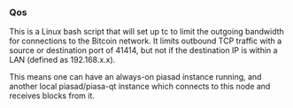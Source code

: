 ### Qos ###

This is a Linux bash script that will set up tc to limit the outgoing bandwidth for connections to the Bitcoin network. It limits outbound TCP traffic with a source or destination port of 41414, but not if the destination IP is within a LAN (defined as 192.168.x.x).

This means one can have an always-on piasad instance running, and another local piasad/piasa-qt instance which connects to this node and receives blocks from it.
